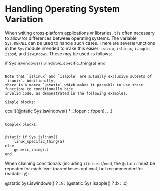 # Handling Operating System Variation

When writing cross-platform applications or libraries, it is often necessary to allow for
differences between operating systems. The variable `Sys.KERNEL` can be used to handle such
cases. There are several functions in the `Sys` module intended to make this easier:
`isunix`, `islinux`, `isapple`, `isbsd`, and `iswindows`. These may be used as follows:


if Sys.iswindows()
    windows_specific_thing(a)
end
```

Note that `islinux` and `isapple` are mutually exclusive subsets of `isunix`. Additionally,
there is a macro `@static` which makes it possible to use these functions to conditionally hide
invalid code, as demonstrated in the following examples.

Simple blocks:

```
ccall((@static Sys.iswindows() ? :_fopen : :fopen), ...)
```

Complex blocks:


@static if Sys.islinux()
    linux_specific_thing(a)
else
    generic_thing(a)
end
```

When chaining conditionals (including `if`/`elseif`/`end`), the `@static` must be repeated for
each level (parentheses optional, but recommended for readability):


@static Sys.iswindows() ? :a : (@static Sys.isapple() ? :b : :c)
```

